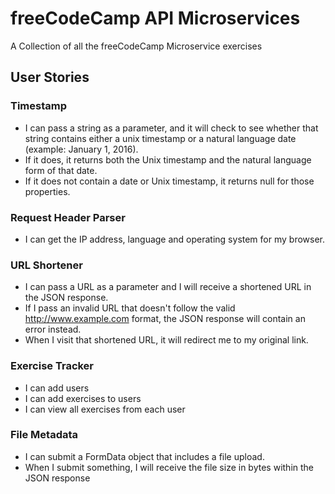 # freeCodeCamp API Microservices

A Collection of all the freeCodeCamp Microservice exercises

## User Stories

### Timestamp

* I can pass a string as a parameter, and it will check to see whether that string contains either a unix timestamp or a natural language date (example: January 1, 2016).
* If it does, it returns both the Unix timestamp and the natural language form of that date.
* If it does not contain a date or Unix timestamp, it returns null for those properties.

### Request Header Parser

* I can get the IP address, language and operating system for my browser.

### URL Shortener

* I can pass a URL as a parameter and I will receive a shortened URL in the JSON response.
* If I pass an invalid URL that doesn't follow the valid http://www.example.com format, the JSON response will contain an error instead.
* When I visit that shortened URL, it will redirect me to my original link.

### Exercise Tracker

* I can add users
* I can add exercises to users
* I can view all exercises from each user

<!-- Image Abstraction Layer Removed from freeCodeCamp Curriculum -->

<!-- ### Image Abstraction Layer

* I can get the image URLs, alt text and page urls for a set of images relating to a given search string.
* I can paginate through the responses by adding a ?offset=2 parameter to the URL.
* I can get a list of the most recently submitted search strings. -->

### File Metadata

* I can submit a FormData object that includes a file upload.
* When I submit something, I will receive the file size in bytes within the JSON response
